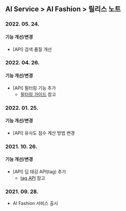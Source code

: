 ## AI Service > AI Fashion > 릴리스 노트

### 2022. 05. 24.
#### 기능 개선/변경
* [API] 검색 품질 개선

### 2022. 04. 26.
#### 기능 개선/변경
* [API] 필터링 기능 추가
	* [필터링 가이드](./service-api-guide/#filtering-guide) 참고

### 2022. 01. 25.
#### 기능 개선/변경
* [API] 유사도 점수 계산 방법 변경

### 2021. 10. 26.
#### 기능 개선/변경
* [API] 딥 태깅 API(tag) 추가
	* [tag API](./service-api-guide/#tag-api) 참고

### 2021. 09. 28.
* AI Fashion 서비스 출시
